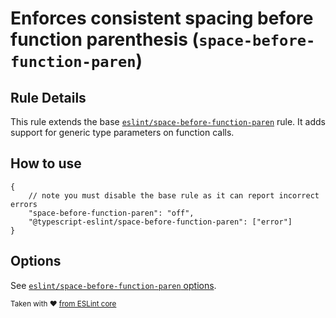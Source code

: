 # Enforces consistent spacing before function parenthesis (`space-before-function-paren`)

## Rule Details

This rule extends the base [`eslint/space-before-function-paren`](https://eslint.org/docs/rules/space-before-function-paren) rule.
It adds support for generic type parameters on function calls.

## How to use

```jsonc
{
    // note you must disable the base rule as it can report incorrect errors
    "space-before-function-paren": "off",
    "@typescript-eslint/space-before-function-paren": ["error"]
}
```

## Options

See [`eslint/space-before-function-paren` options](https://eslint.org/docs/rules/space-before-function-paren#options).

<sup>Taken with ❤️ [from ESLint core](https://github.com/eslint/eslint/blob/master/docs/rules/space-before-function-paren.md)</sup>
